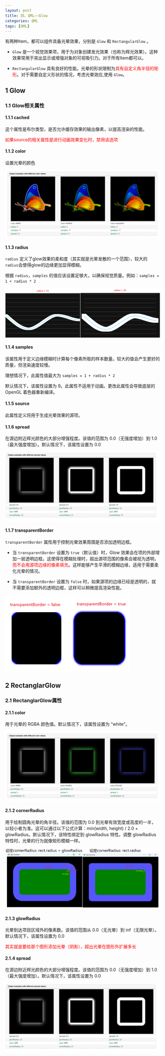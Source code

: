 ```yaml
---
layout: post
title: 四、QML——Glow
categories: QML
tags: [QML]
---
```


有两种Item，都可以组件具备光晕效果，分别是 `Glow` 和 `RectangularGlow` 。

- `Glow` 是一个视觉效果项，用于为对象创建发光效果（也称为辉光效果）。这种效果常用于突出显示或增强对象的可视吸引力。对于所有Item都可以。

- `RectangularGlow` 具有良好的性能。光晕的形状限制为<font color="red">具有自定义角半径的矩形</font>。对于需要自定义形状的情况，考虑光晕效应,使用 `Glow`。

## 1 Glow

### 1.1 Glow相关属性

#### 1.1.1 cached

这个属性是布尔类型，是否允许缓存效果的输出像素，以提高渲染的性能。

<font color="red">如果source的相关属性是进行动画效果变化时，禁用该选项</font>

#### 1.1.2 color

设置光晕的颜色

![alt text](/assets/Qt6/qml_04_Glow/image/image-3.png)

#### 1.1.3 radius

`radius` 定义了glow效果的柔和度（其实就是光晕发散的一个范围），较大的`radius`会使得glow的边缘更加显得模糊。

根据 `radius`，`samples` 的值应该设置足够大，以确保视觉质量。例如：`samples = 1 + radius * 2`


![alt text](/assets/Qt6/qml_04_Glow/image/image-4.png)


#### 1.1.4 samples

该属性用于定义边缘模糊时计算每个像素所取的样本数量。较大的值会产生更好的质量，但渲染速度较慢。

理想情况下，此属性值最大为 `samples = 1 + radius * 2`

默认情况下，该属性设置为 9。此属性不适用于动画。更改此属性会导致底层的 OpenGL 着色器重新编译。

#### 1.1.5 source

此属性定义将用于生成光晕效果的源项。

#### 1.1.6 spread

在源边附近辉光颜色的大部分增强程度。该值的范围为 0.0（无强度增加）到 1.0（最大强度增加）。默认情况下，该属性设置为 0.0

![alt text](/assets/Qt6/qml_04_Glow/image/image-2.png)

#### 1.1.7 transparentBorder

`transparentBorder` 属性用于控制光晕效果周围是否添加透明边框。

- 当 `transparentBorder` 设置为 `true`（默认值）时，Glow 效果会在项的外部增加一层透明边框。这使得在模糊处理时，超出源项范围的像素会被视为透明，<font color="red">而不会用源项边缘的像素填充</font>。这样能够产生平滑的模糊边缘，适用于需要柔化光晕的情况。

- 当 `transparentBorder` 设置为 `false` 时，如果源项的边缘已经是透明的，就不需要添加额外的透明边框，这样可以稍微提高渲染性能。

![alt text](/assets/Qt6/qml_04_Glow/image/image-5.png)

## 2 RectanglarGlow

### 2.1 RectanglarGlow属性

#### 2.1.1 color

用于光晕的 RGBA 颜色值。默认情况下，该属性设置为 “white”。

![alt text](/assets/Qt6/qml_04_Glow/image/image.png)

#### 2.1.2 cornerRadius

用于绘制圆角光晕的角半径。该值的范围为 0.0 到光晕有效宽度或高度的一半，以较小者为准。这可以通过以下公式计算：min(width, height) / 2.0 + glowRadius。默认情况下，该特性绑定到 glowRadius 特性。调整 glowRadius 特性时，光晕的行为就像矩形模糊一样。

![alt text](/assets/Qt6/qml_04_Glow/image/image-1.png)

#### 2.1.3 glowRadius

光晕到达项目区域外的像素数。该值的范围从 0.0（无光晕）到 inf（无限光晕）。默认情况下，该属性设置为 0.0

<font color="red">其实就是要给那个图形添加光晕（阴影），超出光晕在图形外扩展多长</font>

#### 2.1.4 spread

在源边附近辉光颜色的大部分增强程度。该值的范围为 0.0（无强度增加）到 1.0（最大强度增加）。默认情况下，该属性设置为 0.0

![alt text](/assets/Qt6/qml_04_Glow/image/image-2.png)